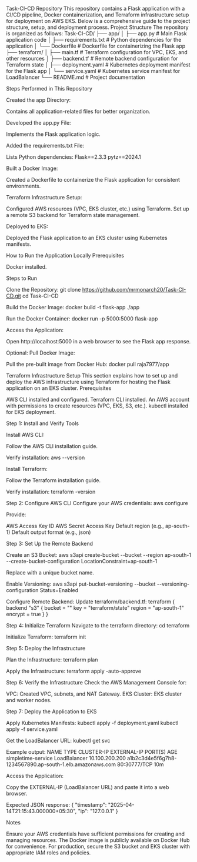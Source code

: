 Task-CI-CD Repository
This repository contains a Flask application with a CI/CD pipeline, Docker containerization, and Terraform infrastructure setup for deployment on AWS EKS. Below is a comprehensive guide to the project structure, setup, and deployment process.
Project Structure
The repository is organized as follows:
Task-CI-CD/
├── app/
│   ├── app.py              # Main Flask application code
│   ├── requirements.txt    # Python dependencies for the application
│   └── Dockerfile          # Dockerfile for containerizing the Flask app
├── terraform/
│   ├── main.tf             # Terraform configuration for VPC, EKS, and other resources
│   ├── backend.tf          # Remote backend configuration for Terraform state
│   ├── deployment.yaml     # Kubernetes deployment manifest for the Flask app
│   └── service.yaml        # Kubernetes service manifest for LoadBalancer
└── README.md               # Project documentation

Steps Performed in This Repository

Created the app Directory:

Contains all application-related files for better organization.


Developed the app.py File:

Implements the Flask application logic.


Added the requirements.txt File:

Lists Python dependencies:
Flask==2.3.3
pytz==2024.1




Built a Docker Image:

Created a Dockerfile to containerize the Flask application for consistent environments.


Terraform Infrastructure Setup:

Configured AWS resources (VPC, EKS cluster, etc.) using Terraform.
Set up a remote S3 backend for Terraform state management.


Deployed to EKS:

Deployed the Flask application to an EKS cluster using Kubernetes manifests.



How to Run the Application Locally
Prerequisites

Docker installed.

Steps to Run

Clone the Repository:
git clone https://github.com/mrmonarch20/Task-CI-CD.git
cd Task-CI-CD


Build the Docker Image:
docker build -t flask-app ./app


Run the Docker Container:
docker run -p 5000:5000 flask-app


Access the Application:

Open http://localhost:5000 in a web browser to see the Flask app response.


Optional: Pull Docker Image:

Pull the pre-built image from Docker Hub:
docker pull raja7977/app





Terraform Infrastructure Setup
This section explains how to set up and deploy the AWS infrastructure using Terraform for hosting the Flask application on an EKS cluster.
Prerequisites

AWS CLI installed and configured.
Terraform CLI installed.
An AWS account with permissions to create resources (VPC, EKS, S3, etc.).
kubectl installed for EKS deployment.

Step 1: Install and Verify Tools

Install AWS CLI:

Follow the AWS CLI installation guide.

Verify installation:
aws --version




Install Terraform:

Follow the Terraform installation guide.

Verify installation:
terraform -version





Step 2: Configure AWS CLI
Configure your AWS credentials:
aws configure

Provide:

AWS Access Key ID
AWS Secret Access Key
Default region (e.g., ap-south-1)
Default output format (e.g., json)

Step 3: Set Up the Remote Backend

Create an S3 Bucket:
aws s3api create-bucket --bucket <your-bucket-name> --region ap-south-1 --create-bucket-configuration LocationConstraint=ap-south-1

Replace <your-bucket-name> with a unique bucket name.

Enable Versioning:
aws s3api put-bucket-versioning --bucket <your-bucket-name> --versioning-configuration Status=Enabled


Configure Remote Backend: Update terraform/backend.tf:
terraform {
  backend "s3" {
    bucket         = "<your-bucket-name>"
    key            = "terraform/state"
    region         = "ap-south-1"
    encrypt        = true
  }
}



Step 4: Initialize Terraform
Navigate to the terraform directory:
cd terraform

Initialize Terraform:
terraform init

Step 5: Deploy the Infrastructure

Plan the Infrastructure:
terraform plan


Apply the Infrastructure:
terraform apply -auto-approve



Step 6: Verify the Infrastructure
Check the AWS Management Console for:

VPC: Created VPC, subnets, and NAT Gateway.
EKS Cluster: EKS cluster and worker nodes.

Step 7: Deploy the Application to EKS

Apply Kubernetes Manifests:
kubectl apply -f deployment.yaml
kubectl apply -f service.yaml


Get the LoadBalancer URL:
kubectl get svc

Example output:
NAME                  TYPE           CLUSTER-IP      EXTERNAL-IP                              PORT(S)        AGE
simpletime-service    LoadBalancer   10.100.200.200  a1b2c3d4e5f6g7h8-1234567890.ap-south-1.elb.amazonaws.com  80:30777/TCP   10m


Access the Application:

Copy the EXTERNAL-IP (LoadBalancer URL) and paste it into a web browser.

Expected JSON response:
{
  "timestamp": "2025-04-14T21:15:43.000000+05:30",
  "ip": "127.0.0.1"
}





Notes

Ensure your AWS credentials have sufficient permissions for creating and managing resources.
The Docker image is publicly available on Docker Hub for convenience.
For production, secure the S3 bucket and EKS cluster with appropriate IAM roles and policies.

